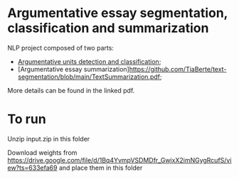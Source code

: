 # Argumentative essay segmentation, classification and summarization

NLP project composed of two parts:
* [Argumentative units detection and classification](https://github.com/TiaBerte/text-segmentation/blob/main/TextSegmentation.pdf);
* [Argumentative essay summarization]https://github.com/TiaBerte/text-segmentation/blob/main/TextSummarization.pdf;

More details can be found in the linked pdf.

# To run

Unzip input.zip in this folder

Download weights from https://drive.google.com/file/d/1Bq4YvmpVSDMDfr_GwjxX2imNGygRcufS/view?ts=633efa69 and place them in this folder
